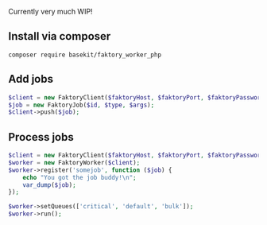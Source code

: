 Currently very much WIP!

## Install via composer

```
composer require basekit/faktory_worker_php
```

## Add jobs

```php
$client = new FaktoryClient($faktoryHost, $faktoryPort, $faktoryPassword);
$job = new FaktoryJob($id, $type, $args);
$client->push($job);
```

## Process jobs

```php
$client = new FaktoryClient($faktoryHost, $faktoryPort, $faktoryPassword);
$worker = new FaktoryWorker($client);
$worker->register('somejob', function ($job) {
    echo "You got the job buddy!\n";
    var_dump($job);
});

$worker->setQueues(['critical', 'default', 'bulk']);
$worker->run();
```
